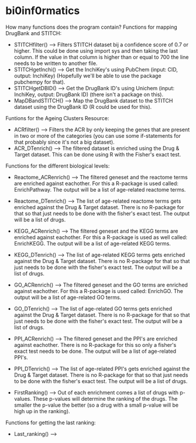 # bi0inf0rmatics

How many functions does the program contain? 
Functions for mapping DrugBank and STITCH: 
- STITCHfilter() --> Filters STITCH dataset bij a confidence score of 0.7 or higher. This could be done using import sys and then taking the last column. If the value in that column is higher than or equal to 700 the line needs to be written to another file.  
- STITCHgetInchi() --> Get the InchiKey's using PubChem (input: CID, output: InchiKey) (Hopefully we'll be able to use the package pubchempy for that).
- STITCHgetDBID() --> Get the DrugBank ID's using Unichem (input: InchiKey, output: DrugBank ID) (there isn't a package on this). 
- MapDBandSTITCH() --> Map the DrugBank dataset to the STITCH dataset using the DrugBank ID (R could be used for this). 

Funtions for the Ageing Clusters Resource:
- ACRfilter() --> Filters the ACR by only keeping the genes that are present in two or more of the categories (you can use some if-statements for that probably since it's not a big dataset). 
- ACR_DTenrich() --> The filtered dataset is enriched using the Drug & Target dataset. This can be done using R with the Fisher's exact test. 

Functions for the different biological levels:
- Reactome_ACRenrich() --> The filtered geneset and the reactome terms are enriched against eachother. For this a R-package is used called: EnrichPathway. The output will be a list of age-related reactome terms. 
- Reactome_DTenrich() --> The list of age-related reactome terms gets enriched against the Drug & Target dataset. There is no R-package for that so that just needs to be done with the fisher's exact test. The output will be a list of drugs. 

- KEGG_ACRenrich() --> The filtered geneset and the KEGG terms are enriched against eachother. For this a R-package is used as well called: EnrichKEGG. The output will be a list of age-related KEGG terms. 
- KEGG_DTenrich() --> The list of age-related KEGG terms gets enriched against the Drug & Target dataset. There is no R-package for that so that just needs to be done with the fisher's exact test. The output will be a list of drugs. 

- GO_ACRenrich() --> The filtered geneset and the GO terms are enriched against eachother. For this a R-package is used called: EnrichGO. The output will be a list of age-related GO terms.  
- GO_DTenrich() --> The list of age-related GO terms gets enriched against the Drug & Target dataset. There is no R-package for that so that just needs to be done with the fisher's exact test. The output will be a list of drugs. 

- PPI_ACRenrich() --> The filtered geneset and the PPI's are enriched against eachother. There is no R-package for this so only a fisher's exact test needs to be done. The output will be a list of age-related PPI's. 
- PPI_DTenrich() --> The list of age-related PPI's gets enriched against the Drug & Target dataset. There is no R-package for that so that just needs to be done with the fisher's exact test. The output will be a list of drugs. 

- FirstRanking() --> Out of each enrichment comes a list of drugs with p-values. These p-values will determine the ranking of the drugs. The smaller the p-value the better (so a drug with a small p-value will be high up in the ranking).  

Functions for getting the last ranking: 
- Last_ranking() --> 
